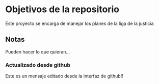 # Objetivos de la repositorio

Este proyecto se encarga de manejar los planes de la liga de la justicia


## Notas
Pueden hacer lo que quieran...

### Actualizado desde github 
Este es un mensaje editado desde la interfaz de github!!
